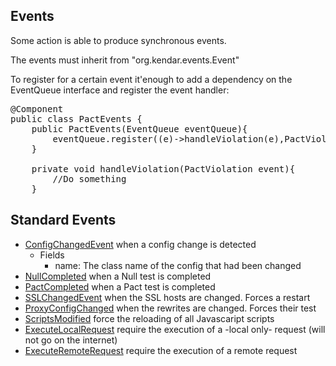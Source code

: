 ## Events

Some action is able to produce synchronous events.

The events must inherit from "org.kendar.events.Event"

To register for a certain event it'enough to add a dependency on the EventQueue interface
and register the event handler:

<pre>
@Component
public class PactEvents {
    public PactEvents(EventQueue eventQueue){
        eventQueue.register((e)->handleViolation(e),PactViolation.class);
    }
    
    private void handleViolation(PactViolation event){
        //Do something
    }
</pre>

## Standard Events

* <u>ConfigChangedEvent</u>  when a config change is detected
  * Fields
    * name: The class name of the config that had been changed
* <u>NullCompleted</u> when a Null test is completed
* <u>PactCompleted</u> when a Pact test is completed
* <u>SSLChangedEvent</u> when the SSL hosts are changed. Forces a restart
* <u>ProxyConfigChanged</u> when the rewrites are changed. Forces their test
* <u>ScriptsModified</u> force the reloading of all Javascaript scripts
* <u>ExecuteLocalRequest</u> require the execution of a -local only- request (will not go on the internet)
* <u>ExecuteRemoteRequest</u> require the execution of a remote request